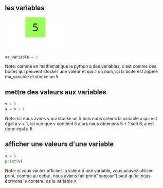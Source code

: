 ## les variables

<div class="r-hstack justify-center">
<div style="width: 40%;">
<img src="./img/variable_0.svg" >
</div>
<!-- .element: class="fragment" data-fragment-index="1" -->

<div  style="width: 22%;">

```python
ma_variable = 5
```

</div>
<!-- .element: class="fragment" data-fragment-index="1" -->
</div>

Note:
comme en mathématique le python a des variables, c'est comme des boites qui peuvent stocker une valeur et qui a un nom, ici la boite est appelé ma_variable et stocke un 5


## mettre des valeurs aux variables

```python [1|2|0]
v = 5
a = v + 1
```
<!-- .element: class="fragment" data-fragment-index="1" -->

Note: 
Ici nous avons v qui stocke un 5 puis nous créons la variable a qui est égal à v + 1, ici vue que v contient 5 alors nous obtenons 5 + 1 soit 6, a est donc égal à 6 


## afficher une valeurs d'une variable

```python [1|2|0]
v = 5
print(v)
```
<!-- .element: class="fragment" data-fragment-index="1" -->

Note: 
si vous voulez afficher la valeur d'une variable, vous pouvez utiliser print, comme au début, nous avions fait print("bonjour") sauf qu'ici nous écrivons le contenu de la variable v
